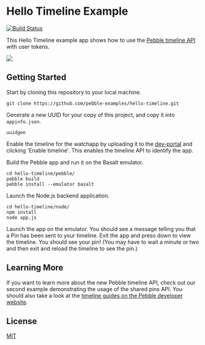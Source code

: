 # Hello Timeline Example

[![Build Status](https://travis-ci.org/pebble-examples/hello-timeline.svg)](https://travis-ci.org/pebble-examples/hello-timeline)

This Hello Timeline example app shows how to use the 
[Pebble timeline API][timeline-guides] with user tokens.

![](screenshots/screenshot.png)


## Getting Started

Start by cloning this repository to your local machine.

```
git clone https://github.com/pebble-examples/hello-timeline.git
```

Generate a new UUID for your copy of this project, and copy it into
`appinfo.json`.

```
uuidgen
```

Enable the timeline for the watchapp by uploading it to the 
[dev-portal](https://dev-portal.getpebble.com/) and clicking 'Enable timeline'. 
This enables the timeline API to identify the app.

Build the Pebble app and run it on the Basalt emulator.

```
cd hello-timeline/pebble/
pebble build
pebble install --emulator basalt
```

Launch the Node.js backend application.

```
cd hello-timeline/node/ 
npm install
node app.js
```

Launch the app on the emulator. You should see a message telling you that a Pin
has been sent to your timeline. Exit the app and press down to view the
timeline. You should see your pin! (You may have to wait a minute or two and
then exit and reload the timeline to see the pin.)

## Learning More

If you want to learn more about the new Pebble timeline API, check out our
second example demonstrating the usage of the shared pins API. You should also
take a look at the 
[timeline guides on the Pebble developer website][timeline-guides].

## License

[MIT](./LICENSE)

[timeline-guides]: https://developer.getpebble.com/guides/timeline/
